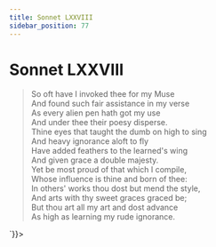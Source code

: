 ```yaml
---
title: Sonnet LXXVIII
sidebar_position: 77
---
```

<div dangerouslySetInnerHTML={{__html: `<div><HTML><HEAD><TITLE>Sonnet LXXVIII</TITLE></HEAD>
<BODY><H1>Sonnet LXXVIII</H1>

<BLOCKQUOTE>So oft have I invoked thee for my Muse<BR>
And found such fair assistance in my verse<BR>
As every alien pen hath got my use<BR>
And under thee their poesy disperse.<BR>
Thine eyes that taught the dumb on high to sing<BR>
And heavy ignorance aloft to fly<BR>
Have added feathers to the learned's wing<BR>
And given grace a double majesty.<BR>
Yet be most proud of that which I compile,<BR>
Whose influence is thine and born of thee:<BR>
In others' works thou dost but mend the style,<BR>
And arts with thy sweet graces graced be;<BR>
  But thou art all my art and dost advance<BR>
  As high as learning my rude ignorance.<BR>
</BLOCKQUOTE>

</BODY></HTML>
</div>`}}></div>